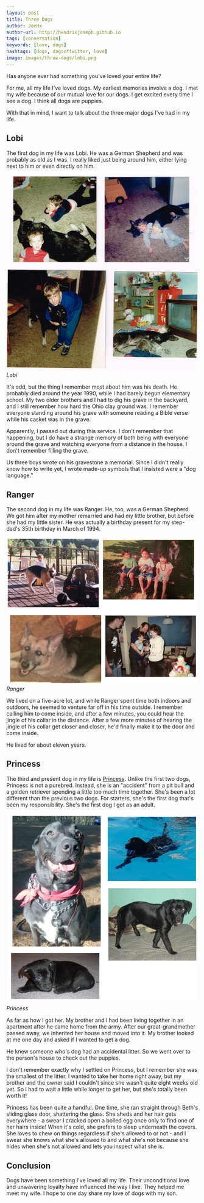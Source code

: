 ```yaml
---
layout: post
title: Three Dogs
author: JoeHx
author-url: http://hendrixjoseph.github.io
tags: [conversation]
keywords: [love, dogs]
hashtags: [dogs, dogsoftwitter, love]
image: images/three-dogs/lobi.png
---
```


Has anyone ever had something you've loved your entire life?

For me, all my life I've loved dogs. My earliest memories involve a dog. I met my wife because of our mutual love for our dogs. I get excited every time I see a dog. I think all dogs are puppies.

With that in mind, I want to talk about the three major dogs I've had in my life.

## Lobi

The first dog in my life was Lobi. He was a German Shepherd and was probably as old as I was. I really liked just being around him, either lying next to him or even directly on him.

![Lobi](/images/three-dogs/lobi.png)
*Lobi*

It's odd, but the thing I remember most about him was his death. He probably died around the year 1990, while I had barely begun elementary school. My two older brothers and I had to dig his grave in the backyard, and I still remember how hard the Ohio clay ground was. I remember everyone standing around his grave with someone reading a Bible verse while his casket was in the grave.

Apparently, I passed out during this service. I don't remember that happening, but I do have a strange memory of both being with everyone around the grave and watching everyone from a distance in the house. I don't remember filling the grave.

Us three boys wrote on his gravestone a memorial. Since I didn't really know how to write yet, I wrote made-up symbols that I insisted were a "dog language."

## Ranger

The second dog in my life was Ranger. He, too, was a German Shepherd. We got him after my mother remarried and had my little brother, but before she had my little sister. He was actually a birthday present for my step-dad's 35th birthday in March of 1994.

![Ranger](/images/three-dogs/ranger.png)
*Ranger*

We lived on a five-acre lot, and while Ranger spent time both indoors and outdoors, he seemed to venture far off in his time outside. I remember calling him to come inside, and after a few minutes, you could hear the jingle of his collar in the distance. After a few more minutes of hearing the jingle of his collar get closer and closer, he'd finally make it to the door and come inside.

He lived for about eleven years.

## Princess

The third and present dog in my life is [Princess](http://www.puppy-snuggles.com/blog/puppy-profile-princess/). Unlike the first two dogs, Princess is not a purebred. Instead, she is an "accident" from a pit bull and a golden retriever spending a little too much time together. She's been a lot different than the previous two dogs. For starters, she's the first dog that's been my responsibility. She's the first dog I got as an adult.

![Princess](/images/three-dogs/princess.png)
*Princess*

As far as how I got her. My brother and I had been living together in an apartment after he came home from the army. After our great-grandmother passed away, we inherited her house and moved into it. My brother looked at me one day and asked if I wanted to get a dog.

He knew someone who's dog had an accidental litter. So we went over to the person's house to check out the puppies.

I don't remember exactly why I settled on Princess, but I remember she was the smallest of the litter. I wanted to take her home right away, but my brother and the owner said I couldn't since she wasn't quite eight weeks old yet. So I had to wait a little while longer to get her, but she's totally been worth it!

Princess has been quite a handful. One time, she ran straight through Beth's sliding glass door, shattering the glass. She sheds and her hair gets everywhere - a swear I cracked open a boiled egg once only to find one of her hairs inside! When it's cold, she prefers to sleep underneath the covers. She loves to chew on things regardless if she's allowed to or not - and I swear she knows what she's allowed to and what she's not because she hides when she's not allowed and lets you inspect what she is.

## Conclusion

Dogs have been something I've loved all my life. Their unconditional love and unwavering loyalty have influenced the way I live. They helped me meet my wife. I hope to one day share my love of dogs with my son.


